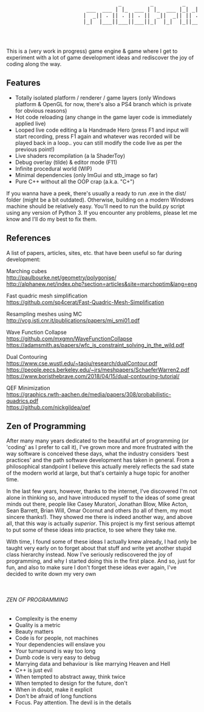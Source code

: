 <pre>

                                              
                                   _         _         _    _           
                         ___  ___ | |_  ___ | |_  ___ |_| _| | ___  ___ 
                        |  _|| . || . || . ||  _||  _|| || . || -_||  _|
                        |_|  |___||___||___||_|  |_|  |_||___||___||_|  
                                                

                                                                        
</pre>

This is a (very work in progress) game engine & game where I get to experiment with a lot of game development ideas and rediscover the joy of coding along the way.

## Features

- Totally isolated platform / renderer / game layers (only Windows platform & OpenGL for now, there's also a PS4 branch which is private for obvious reasons)
- Hot code reloading (any change in the game layer code is immediately applied live)
- Looped live code editing a la Handmade Hero (press F1 and input will start recording, press F1 again and whatever was recorded will be played back in a loop.. you can still modify the code live as per the previous point!)
- Live shaders recompilation (a la ShaderToy)
- Debug overlay (tilde) & editor mode (F11)
- Infinite procedural world (WIP)
- Minimal dependencies (only ImGui and stb_image so far)
- Pure C++ without all the OOP crap (a.k.a. "C+")

If you wanna have a peek, there's usually a ready to run .exe in the dist/ folder (might be a bit outdated). Otherwise, building on a modern Windows machine should be relatively easy. You'll need to run the build.py script using any version of Python 3. If you encounter any problems, please let me know and I'll do my best to fix them.


## References
A list of papers, articles, sites, etc. that have been useful so far during development:

Marching cubes <br/>
http://paulbourke.net/geometry/polygonise/ <br/>
http://alphanew.net/index.php?section=articles&site=marchoptim&lang=eng

Fast quadric mesh simplification <br/>
https://github.com/sp4cerat/Fast-Quadric-Mesh-Simplification

Resampling meshes using MC <br/>
http://vcg.isti.cnr.it/publications/papers/mi_smi01.pdf

Wave Function Collapse <br/>
https://github.com/mxgmn/WaveFunctionCollapse <br/>
https://adamsmith.as/papers/wfc_is_constraint_solving_in_the_wild.pdf

Dual Contouring <br/>
https://www.cse.wustl.edu/~taoju/research/dualContour.pdf <br/>
https://people.eecs.berkeley.edu/~jrs/meshpapers/SchaeferWarren2.pdf <br/>
https://www.boristhebrave.com/2018/04/15/dual-contouring-tutorial/

QEF Minimization <br/>
https://graphics.rwth-aachen.de/media/papers/308/probabilistic-quadrics.pdf <br/>
https://github.com/nickgildea/qef <br/>



## Zen of Programming

After many many years dedicated to the beautiful art of programming (or 'coding' as I prefer to call it), I've grown more and more frustrated with the way software is conceived these days, what the industry considers 'best practices' and the path software development has taken in general. From a philosophical standpoint I believe this actually merely reflects the sad state of the modern world at large, but that's certainly a huge topic for another time.

In the last few years, however, thanks to the internet, I've discovered I'm not alone in thinking so, and have introduced myself to the ideas of some great minds out there, people like Casey Muratori, Jonathan Blow, Mike Acton, Sean Barrett, Brian Will, Omar Ocornut and others (to all of them, my most sincere thanks!). They showed me there is indeed another way, and above all, that this way is actually *superior*. This project is my first serious attempt to put some of these ideas into practice, to see where they take me.

With time, I found some of these ideas I actually knew already, I had only be taught very early on to forget about that stuff and write yet another stupid class hierarchy instead. Now I've seriously rediscovered the joy of programming, and why I started doing this in the first place. And so, just for fun, and also to make sure I don't forget these ideas ever again, I've decided to write down my very own

<br/>

###### ZEN OF PROGRAMMING

 - Complexity is the enemy
 - Quality is a metric
 - Beauty matters
 - Code is for people, not machines
 - Your dependencies will enslave you
 - Your turnaround is way too long
 - Dumb code is very easy to debug
 - Marrying data and behaviour is like marrying Heaven and Hell
 - C++ is just evil
 - When tempted to abstract away, think twice
 - When tempted to design for the future, don't
 - When in doubt, make it explicit
 - Don't be afraid of long functions
 - Focus. Pay attention. The devil is in the details


